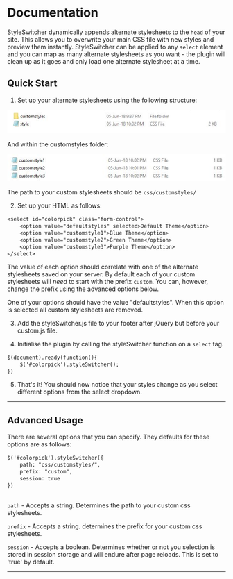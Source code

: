 # Documentation 

StyleSwitcher dynamically appends alternate stylesheets to the `head` of your site. This allows you to overwrite your main CSS file with new styles and preview them instantly.  StyleSwitcher can be applied to any `select` element and you can map as many alternate stylesheets as you want - the plugin will clean up as it goes and only load one alternate stylesheet at a time.


## Quick Start

1. Set up your alternate stylesheets using the following structure:

![](https://github.com/bloycey/styleSwitcher/blob/master/img/css-structure-1.JPG)

And within the customstyles folder:

![](https://github.com/bloycey/styleSwitcher/blob/master/img/css-structure-2.JPG)

The path to your custom stylesheets should be `css/customstyles/`

2. Set up your HTML as follows:

```
<select id="colorpick" class="form-control">
    <option value="defaultstyles" selected>Default Theme</option>
    <option value="customstyle1">Blue Theme</option>
    <option value="customstyle2">Green Theme</option>
    <option value="customstyle3">Purple Theme</option>
</select>
```

The value of each option should correlate with one of the alternate stylesheets saved on your server. By default each of your custom stylesheets will *need* to start with the prefix `custom`. You can, however, change the prefix using the advanced options below.

One of your options should have the value "defaultstyles". When this option is selected all custom stylesheets are removed.

3. Add the styleSwitcher.js file to your footer after jQuery but before your custom.js file.

4. Initialise the plugin by calling the styleSwitcher function on a `select` tag.

```
$(document).ready(function(){
    $('#colorpick').styleSwitcher();
})
```

5. That's it! You should now notice that your styles change as you select different options from the select dropdown.

---

## Advanced Usage

There are several options that you can specify. They defaults for these options are as follows:

```
$('#colorpick').styleSwitcher({
    path: "css/customstyles/",
    prefix: "custom",
    session: true
})
    
```

`path` - Accepts a string. Determines the path to your custom css stylesheets.

`prefix` - Accepts a string. determines the prefix for your custom css stylesheets.

`session` - Accepts a boolean. Determines whether or not you selection is stored in session storage and will endure after page reloads. This is set to 'true' by default.

---
